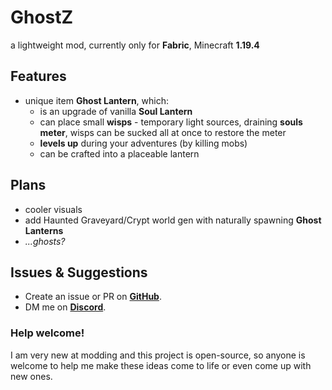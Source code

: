 # GhostZ

a lightweight mod, currently only for **Fabric**, Minecraft **1.19.4**

## Features
- unique item **Ghost Lantern**, which:
  - is an upgrade of vanilla **Soul Lantern**
  - can place small **wisps** - temporary light sources, draining **souls meter**, wisps can be sucked all at once to restore the meter
  - **levels up** during your adventures (by killing mobs)
  - can be crafted into a placeable lantern


## Plans
- cooler visuals
- add Haunted Graveyard/Crypt world gen with naturally spawning **Ghost Lanterns**
- *...ghosts?*


## Issues & Suggestions
- Create an issue or PR on [**GitHub**](https://github.com/itzTerra/GhostZ/).
- DM me on [**Discord**](https://discordapp.com/users/273461148441903105/).

### Help welcome!
I am very new at modding and this project is open-source, so anyone is welcome to help me make these ideas come to life or even come up with new ones.